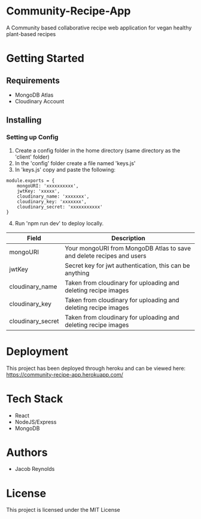 # Community-Recipe-App
A Community based collaborative recipe web application for vegan healthy plant-based recipes

# Getting Started
## Requirements
* MongoDB Atlas
* Cloudinary Account

## Installing
### Setting up Config
1. Create a config folder in the home directory (same directory as the 'client' folder)
2. In the 'config' folder create a file named 'keys.js'
3. In 'keys.js' copy and paste the following:
```
module.exports = {
    mongoURI: 'xxxxxxxxxx',
    jwtKey: 'xxxxx',
    cloudinary_name: 'xxxxxxx',
    cloudinary_key: 'xxxxxxx',
    cloudinary_secret: 'xxxxxxxxxxx'
}
```
4. Run 'npm run dev' to deploy locally.

| Field | Description |
| ----- | ----------- |
| mongoURI | Your mongoURI from MongoDB Atlas to save and delete recipes and users |
| jwtKey | Secret key for jwt authentication, this can be anything |
| cloudinary_name | Taken from cloudinary for uploading and deleting recipe images |
| cloudinary_key | Taken from cloudinary for uploading and deleting recipe images |
| cloudinary_secret | Taken from cloudinary for uploading and deleting recipe images |

# Deployment
This project has been deployed through heroku and can be viewed here: https://community-recipe-app.herokuapp.com/

# Tech Stack
* React
* NodeJS/Express
* MongoDB

# Authors
* Jacob Reynolds

# License
This project is licensed under the MIT License
